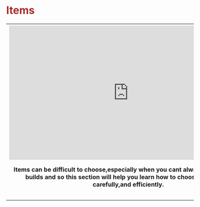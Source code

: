 <DOCTYPE html>
<html>
<head>
<title>Itemization and Decision Making</title>
</head>
<body background="https://s-media-cache-ak0.pinimg.com/originals/d9/0d/05/d90d054b91ffc686e6c659a0c415e9dd.jpg">

<h1 style="color:brown;">Items</h1>

<table>
 <tr>
    <th><iframe width="640" height="360" src="https://www.youtube.com/embed/0HGU77c2HIE" frameborder="0" allowfullscreen></iframe><p>Items can be difficult to choose,especially when you cant always test different builds and so this section will help you learn how to choose your items carefully,and efficiently.</p>
</th>
    <th></th> 
    <th></th>
  </tr>
  <tr>
    <td></td>
    <td></td> 
    <td></td>
  </tr>
  <tr>
    <td></td>
    <td></td> 
    <td></td>
  </tr>
</table>






</body>
</html>
